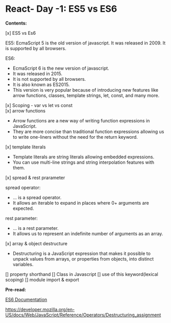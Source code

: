 # React- Day -1: ES5 vs ES6

**Contents:**

[x] ES5 vs Es6

ES5: EcmaScript 5 is the old version of javascript. It was released in 2009. It is supported by all browsers.

ES6:

- EcmaScript 6 is the new version of javascript.
- It was released in 2015.
- It is not supported by all browsers.
- It is also known as ES2015.
- This version is very popular because of introducing new features like arrow functions, classes, template strings, let, const, and many more.

[x] Scoping - var vs let vs const  
[x] arrow functions

- Arrow functions are a new way of writing function expressions in JavaScript.
- They are more concise than traditional function expressions allowing us to write one-liners without the need for the return keyword.

[x] template literals

- Template literals are string literals allowing embedded expressions.
- You can use multi-line strings and string interpolation features with them.

[x] spread & rest prarameter

spread operator:

- ... is a spread operator.
- It allows an iterable to expand in places where 0+ arguments are expected.

rest parameter:

- ... is a rest parameter.
- It allows us to represent an indefinite number of arguments as an array.

[x] array & object destructure

- Destructuring is a JavaScript expression that makes it possible to unpack values from arrays, or properties from objects, into distinct variables.

[] property shorthand
[] Class in Javascript
[] use of this keyword(lexical scoping)
[] module import & export

**Pre-read:**

[ES6 Documentation](https://github.com/lukehoban/es6features#readme)

https://developer.mozilla.org/en-US/docs/Web/JavaScript/Reference/Operators/Destructuring_assignment

```

```
